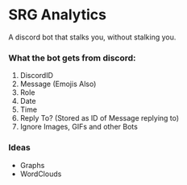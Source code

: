# SRG Analytics
A discord bot that stalks you, without stalking you.
### What the bot gets from discord:
1. DiscordID
2. Message (Emojis Also)
3. Role
4. Date
5. Time
6. Reply To? (Stored as ID of Message replying to)
7. Ignore Images, GIFs and other Bots

### Ideas
- Graphs
- WordClouds
